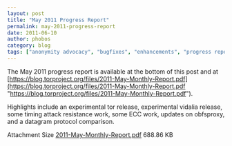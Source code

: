 ```yaml
---
layout: post
title: "May 2011 Progress Report"
permalink: may-2011-progress-report
date: 2011-06-10
author: phobos
category: blog
tags: ["anonymity advocacy", "bugfixes", "enhancements", "progress report"]
---
```


The May 2011 progress report is available at the bottom of this post and at [https://blog.torproject.org/files/2011-May-Monthly-Report.pdf](https://blog.torproject.org/files/2011-May-Monthly-Report.pdf "https://blog.torproject.org/files/2011-May-Monthly-Report.pdf").

Highlights include an experimental tor release, experimental vidalia release, some timing attack resistance work, some ECC work, updates on obfsproxy, and a datagram protocol comparison.

<thead><tr>
<th>Attachment</th>
<th>Size</th> </tr></thead><tbody>
 <tr class="odd">
<td><a href="https://blog.torproject.org/files/2011-May-Monthly-Report.pdf">2011-May-Monthly-Report.pdf</a></td>
<td>688.86 KB</td> </tr>
</tbody>

